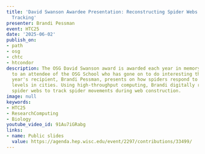 ```yaml
---
title: 'David Swanson Awardee Presentation: Reconstructing Spider Webs from Behavioral
  Tracking'
presenter: Brandi Pessman
event: HTC25
date: '2025-06-02'
publish_on:
- path
- osg
- chtc
- htcondor
description: The OSG David Swanson award is awarded each year in memory of David Swanson
  to an attendee of the OSG School who has gone on to do interesting things. This
  year's recipient, Brandi Pessman, presents on how spiders respond to rising noise
  levels in cities. Using high-throughput computing, Brandi digitally reconstructed
  spider webs to track spider movements during web construction.
image: null
keywords:
- HTC25
- ResearchComputing
- Biology
youtube_video_id: 91Au7iGRabg
links:
- name: Public slides
  value: https://agenda.hep.wisc.edu/event/2297/contributions/33499/
---
```

